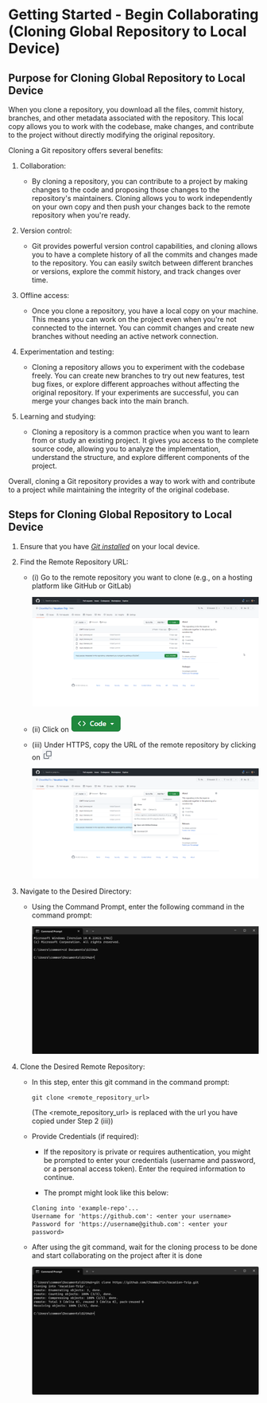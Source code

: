 #  Getting Started - Begin Collaborating (Cloning Global Repository to Local Device)

## Purpose for Cloning Global Repository to Local Device

 When you clone a repository, you download all the files, commit history, branches, and other metadata associated with the repository. This local copy allows you to work with the codebase, make changes, and contribute to the project without directly modifying the original repository.

Cloning a Git repository offers several benefits:

1. Collaboration: 
    
    * By cloning a repository, you can contribute to a project by making changes to the code and proposing those changes to the repository's maintainers. Cloning allows you to work independently on your own copy and then push your changes back to the remote repository when you're ready.

2. Version control: 
    
    * Git provides powerful version control capabilities, and cloning allows you to have a complete history of all the commits and changes made to the repository. You can easily switch between different branches or versions, explore the commit history, and track changes over time.

3. Offline access: 

    * Once you clone a repository, you have a local copy on your machine. This means you can work on the project even when you're not connected to the internet. You can commit changes and create new branches without needing an active network connection.

4. Experimentation and testing: 
    
    * Cloning a repository allows you to experiment with the codebase freely. You can create new branches to try out new features, test bug fixes, or explore different approaches without affecting the original repository. If your experiments are successful, you can merge your changes back into the main branch.

5. Learning and studying: 

    * Cloning a repository is a common practice when you want to learn from or study an existing project. It gives you access to the complete source code, allowing you to analyze the implementation, understand the structure, and explore different components of the project.

Overall, cloning a Git repository provides a way to work with and contribute to a project while maintaining the integrity of the original codebase.
## Steps for Cloning Global Repository to Local Device

1. Ensure that you have *[Git installed](../1.%20Setting%20up%20the%20Pre-requisites/Download%20and%20Install%20Git%20Bash.md)* on your local device.

2. Find the Remote Repository URL: 

    * (i) Go to the remote repository you want to clone (e.g., on a hosting platform like GitHub or GitLab) 

        ![remote_repo_page](../images/remote_repo_page.png)
    
    * (ii) Click on ![remote_repo_page_code_btn](../images/remote_repo_page_code_btn.png)

    * (iii) Under HTTPS, copy the URL of the remote repository by clicking on ![click_code_btn](../images/click_on_code.png)

        ![copy_local_repo_menu](../images/copy_local_repo_menu.png)

3. Navigate to the Desired Directory:

    * Using the Command Prompt, enter the following command in the command prompt:

        ![cmd_prompt_directory_navigate](../images/cmd_prompt_dir_nav.png)

4. Clone the Desired Remote Repository:

    * In this step, enter this git command in the command prompt:
        ```
        git clone <remote_repository_url>
        ``` 
        (The <remote_repository_url> is replaced with the url you have copied under Step 2 (iii))

    * Provide Credentials (if required):

        * If the repository is private or requires authentication, you might be prompted to enter your credentials (username and password, or a personal access token). Enter the required information to continue.

        * The prompt might look like this below:
        ```
        Cloning into 'example-repo'...
        Username for 'https://github.com': <enter your username>
        Password for 'https://username@github.com': <enter your password>
        ```
    
    * After using the git command, wait for the cloning process to be done and start collaborating on the project after it is done

        ![git_clone_repo](../images/git_clone.png)

